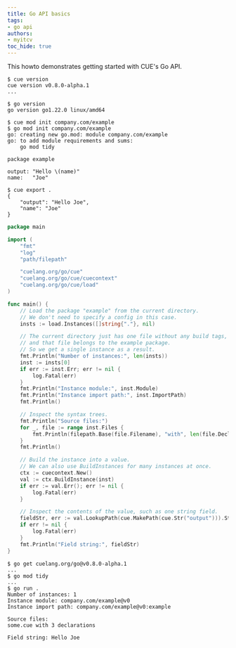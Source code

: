 ```yaml
---
title: Go API basics
tags:
- go api
authors:
- myitcv
toc_hide: true
---
```


This howto demonstrates getting started with CUE's Go API.

```text { title="TERMINAL" codeToCopy="Y3VlIHZlcnNpb24K" }
$ cue version
cue version v0.8.0-alpha.1
...
```

```text { title="TERMINAL" codeToCopy="Z28gdmVyc2lvbgo=" }
$ go version
go version go1.22.0 linux/amd64
```

```text { title="TERMINAL" codeToCopy="Y3VlIG1vZCBpbml0IGNvbXBhbnkuY29tL2V4YW1wbGUKZ28gbW9kIGluaXQgY29tcGFueS5jb20vZXhhbXBsZQo=" }
$ cue mod init company.com/example
$ go mod init company.com/example
go: creating new go.mod: module company.com/example
go: to add module requirements and sums:
	go mod tidy
```

```cue { title="some.cue" }
package example

output: "Hello \(name)"
name:   "Joe"
```


```text { title="TERMINAL" codeToCopy="Y3VlIGV4cG9ydCAuCg==" }
$ cue export .
{
    "output": "Hello Joe",
    "name": "Joe"
}
```


```go { title="main.go" }
package main

import (
	"fmt"
	"log"
	"path/filepath"

	"cuelang.org/go/cue"
	"cuelang.org/go/cue/cuecontext"
	"cuelang.org/go/cue/load"
)

func main() {
	// Load the package "example" from the current directory.
	// We don't need to specify a config in this case.
	insts := load.Instances([]string{"."}, nil)

	// The current directory just has one file without any build tags,
	// and that file belongs to the example package.
	// So we get a single instance as a result.
	fmt.Println("Number of instances:", len(insts))
	inst := insts[0]
	if err := inst.Err; err != nil {
		log.Fatal(err)
	}
	fmt.Println("Instance module:", inst.Module)
	fmt.Println("Instance import path:", inst.ImportPath)
	fmt.Println()

	// Inspect the syntax trees.
	fmt.Println("Source files:")
	for _, file := range inst.Files {
		fmt.Println(filepath.Base(file.Filename), "with", len(file.Decls), "declarations")
	}
	fmt.Println()

	// Build the instance into a value.
	// We can also use BuildInstances for many instances at once.
	ctx := cuecontext.New()
	val := ctx.BuildInstance(inst)
	if err := val.Err(); err != nil {
		log.Fatal(err)
	}

	// Inspect the contents of the value, such as one string field.
	fieldStr, err := val.LookupPath(cue.MakePath(cue.Str("output"))).String()
	if err != nil {
		log.Fatal(err)
	}
	fmt.Println("Field string:", fieldStr)
}
```

```text { title="TERMINAL" codeToCopy="Z28gZ2V0IGN1ZWxhbmcub3JnL2dvQHYwLjguMC1hbHBoYS4xCmdvIG1vZCB0aWR5CmdvIHJ1biAuCg==" }
$ go get cuelang.org/go@v0.8.0-alpha.1
...
$ go mod tidy
...
$ go run .
Number of instances: 1
Instance module: company.com/example@v0
Instance import path: company.com/example@v0:example

Source files:
some.cue with 3 declarations

Field string: Hello Joe
```
